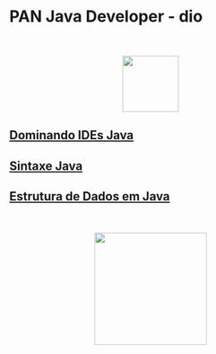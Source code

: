 # PAN Java Developer - dio

<div align="center">
  <br><br>
  <img src="https://hermes.digitalinnovation.one/assets/diome/logo.png" height="100px">
</div>

## [Dominando IDEs Java](./dominandoIde.md)
## [Sintaxe Java](./sintaxe.md)
## [Estrutura de Dados em Java](./dsJava.md)

<div align="center">
  <br><br>
  <img src="https://cdn.jsdelivr.net/gh/devicons/devicon/icons/java/java-original.svg" height="200px">
</div>